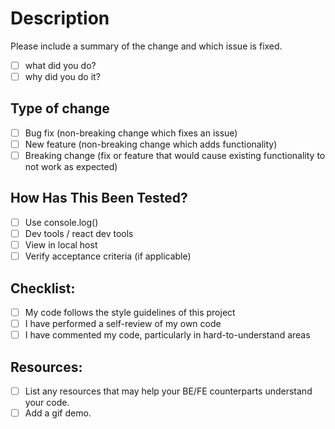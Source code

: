 # Description
Please include a summary of the change and which issue is fixed. 
- [ ] what did you do?
- [ ] why did you do it?

## Type of change
- [ ] Bug fix (non-breaking change which fixes an issue)
- [ ] New feature (non-breaking change which adds functionality)
- [ ] Breaking change (fix or feature that would cause existing functionality to not work as expected)

## How Has This Been Tested?
- [ ] Use console.log()
- [ ] Dev tools / react dev tools
- [ ] View in local host
- [ ] Verify acceptance criteria (if applicable)

## Checklist:
- [ ] My code follows the style guidelines of this project
- [ ] I have performed a self-review of my own code
- [ ] I have commented my code, particularly in hard-to-understand areas

## Resources:
- [ ] List any resources that may help your BE/FE counterparts understand your code.
- [ ] Add a gif demo.
